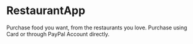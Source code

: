 # RestaurantApp
Purchase  food you want, from the restaurants you love. 
Purchase using  Card or through PayPal Account directly.
